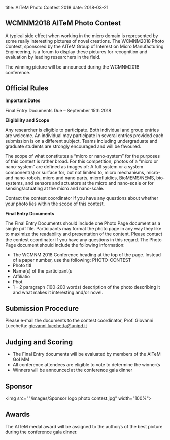 title: AITeM Photo Contest 2018
date: 2018-03-21 

## WCMNM2018 AITeM Photo Contest


A typical side effect when working in the micro domain is represented by some really interesting pictures of novel creations. The WCMNM2018 Photo Contest, sponsored by the AITeM Group of Interest on Micro Manufacturing Engineering, is a forum to display these pictures for recognition and evaluation by leading researchers in the field. 

The winning picture will be announced during the WCMNM2018 conference. 

## Official Rules


**Important Dates**

Final Entry Documents Due – September 15th 2018

**Eligibility and Scope**

Any researcher is eligible to participate. Both individual and group entries are welcome. An individual may participate in several entries provided each submission is on a different subject. Teams including undergraduate and graduate students are strongly encouraged and will be favoured.

The scope of what constitutes a “micro or nano-system” for the purposes of this contest is rather broad.  For this competition, photos of a “micro or nano-system” are defined as images of:
A full system or a system component(s) or surface for, but not limited to, micro mechanisms, micro- and nano-robots, micro and nano parts, microfluidics, BioMEMS/NEMS, bio-systems, and sensors and actuators at the micro and nano-scale or for sensing/actuating at the micro and nano-scale.

Contact the contest coordinator if you have any questions about whether your photo lies within the scope of this contest.

**Final Entry Documents**

The Final Entry Documents should include one Photo Page document as a single pdf file. Participants may format the photo page in any way they like to maximize the readability and presentation of the content. Please contact the contest coordinator if you have any questions in this regard. The Photo Page document should include the following information:
<ul>
    <li>The WCMNM 2018 Conference heading at the top of the page.  Instead of a paper number, use the following: PHOTO-CONTEST</li>
    <li>Photo titl</li>
    <li>Name(s) of the participant(s</li>
    <li>Affiliatio</li>
    <li>Phot</li>
    <li>1 – 2 paragraph (100-200 words) description of the photo describing it and what makes it interesting and/or novel.</li>
</ul>
    
## Submission Procedure


Please e-mail the documents to the contest coordinator, Prof. Giovanni Lucchetta: giovanni.lucchetta@unipd.it

## Judging and Scoring

<ul>
    <li>The Final Entry documents will be evaluated by members of the AITeM GoI MM</li>
    <li>All conference attendees are eligible to vote to determine the winner(s</li>
    <li>Winners will be announced at the conference gala dinner</li>
</ul>
    
## Sponsor


<img src=""/images/Sponsor logo photo contest.jpg" width="100%">

## Awards


The AITeM medal award will be assigned to the author/s of the best picture during the conference gala dinner. 
